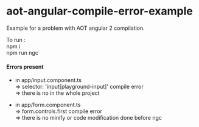 # aot-angular-compile-error-example
Example for a problem with AOT angular 2 compilation.

To run : <br/>
npm i <br/>
npm run ngc

#### Errors present
- in app/input.component.ts <br/>
  => selector: 'input[playground-input]' compile error <br/>
  => there is no </input> in the whole project <br/>

- in app/form.component.ts <br/>
  => form.controls.first compile error <br/>
  => there is no minify or code modification done before ngc <br/>
